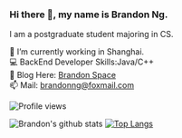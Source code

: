 ### Hi there 👋, my name is Brandon Ng.
I am a postgraduate student majoring in CS.

🔭 I’m currently working in Shanghai.  
💻 BackEnd Developer Skills:Java/C++  
📝 Blog Here: [Brandon Space](https://brandonng.tech)  
📫 Mail: brandonng@foxmail.com  

![Profile views](https://gpvc.arturio.dev/brandon0824)  

![Brandon's github stats](https://github-readme-stats.vercel.app/api?username=brandon0824&show_icons=true)
[![Top Langs](https://github-readme-stats.vercel.app/api/top-langs/?username=brandon0824&layout=compact)](https://github.com/brandon0824)
